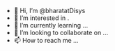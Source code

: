 - 👋 Hi, I’m @bharatatDisys
- 👀 I’m interested in .
- 🌱 I’m currently learning ...
- 💞️ I’m looking to collaborate on ...
- 📫 How to reach me ...

<!---
bharatatDisys/bharatatDisys is a ✨ special ✨ repository because its `README.md` (this file) appears on your GitHub profile.
You can click the Preview link to take a look at your changes.
--->

